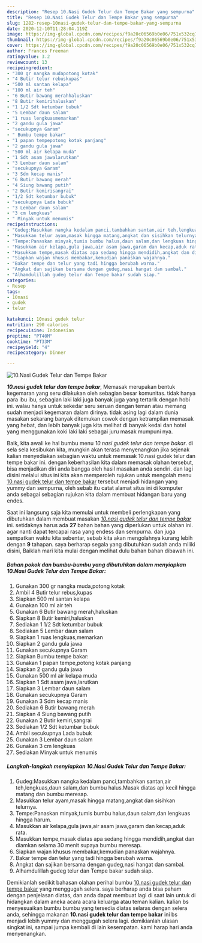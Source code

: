 ```yaml
---
description: "Resep 10.Nasi Gudek Telur dan Tempe Bakar yang sempurna"
title: "Resep 10.Nasi Gudek Telur dan Tempe Bakar yang sempurna"
slug: 1282-resep-10nasi-gudek-telur-dan-tempe-bakar-yang-sempurna
date: 2020-12-10T11:28:04.119Z
image: https://img-global.cpcdn.com/recipes/f9a20c06569b0e06/751x532cq70/10nasi-gudek-telur-dan-tempe-bakar-foto-resep-utama.jpg
thumbnail: https://img-global.cpcdn.com/recipes/f9a20c06569b0e06/751x532cq70/10nasi-gudek-telur-dan-tempe-bakar-foto-resep-utama.jpg
cover: https://img-global.cpcdn.com/recipes/f9a20c06569b0e06/751x532cq70/10nasi-gudek-telur-dan-tempe-bakar-foto-resep-utama.jpg
author: Frances Freeman
ratingvalue: 3.2
reviewcount: 13
recipeingredient:
- "300 gr nangka mudapotong kotak"
- "4 Butir telur rebuskupas"
- "500 ml santan kelapa"
- "100 ml air teh"
- "6 Butir bawang merahhaluskan"
- "8 Butir kemirihaluskan"
- "1 1/2 Sdt ketumbar bubuk"
- "5 Lembar daun salam"
- "1 ruas lengkuasmemarkan"
- "2 gandu gula jawa"
- "secukupnya Garam"
- " Bumbu tempe bakar"
- "1 papan tempepotong kotak panjang"
- "2 gandu gula jawa"
- "500 ml air kelapa muda"
- "1 Sdt asam jawalarutkan"
- "3 Lembar daun salam"
- "secukupnya Garam"
- "3 Sdm kecap manis"
- "6 Butir bawang merah"
- "4 Siung bawang putih"
- "2 Butir kemirisangrai"
- "1/2 Sdt ketumbar bubuk"
- "secukupnya Lada bubuk"
- "3 Lembar daun salam"
- "3 cm lengkuas"
- " Minyak untuk menumis"
recipeinstructions:
- "Gudeg:Masukkan nangka kedalam panci,tambahkan santan,air teh,lengkuas,daun salam,dan bumbu halus.Masak diatas api kecil hingga matang dan bumbu meresap."
- "Masukkan telur ayam,masak hingga matang,angkat dan sisihkan telurnya."
- "Tempe:Panaskan minyak,tumis bumbu halus,daun salam,dan lengkuas hingga harum."
- "Masukkan air kelapa,gula jawa,air asam jawa,garam dan kecap,aduk rata."
- "Masukkan tempe,masak diatas apa sedang hingga mendidih,angkat dan diamkan selama 30 menit supaya bumbu meresap."
- "Siapkan wajan khusus membakar,kemudian panaskan wajahnya."
- "Bakar tempe dan telur yang tadi hingga berubah warna."
- "Angkat dan sajikan bersama dengan gudeg,nasi hangat dan sambal."
- "Alhamdulillah gudeg telur dan Tempe bakar sudah siap."
categories:
- Resep
tags:
- 10nasi
- gudek
- telur

katakunci: 10nasi gudek telur 
nutrition: 290 calories
recipecuisine: Indonesian
preptime: "PT40M"
cooktime: "PT33M"
recipeyield: "4"
recipecategory: Dinner

---
```



![10.Nasi Gudek Telur dan Tempe Bakar](https://img-global.cpcdn.com/recipes/f9a20c06569b0e06/751x532cq70/10nasi-gudek-telur-dan-tempe-bakar-foto-resep-utama.jpg)

<b><i>10.nasi gudek telur dan tempe bakar</i></b>, Memasak merupakan bentuk kegemaran yang seru dilakukan oleh sebagian besar komunitas. tidak hanya para ibu ibu, sebagian laki laki juga banyak juga yang tertarik dengan hobi ini. walau hanya untuk sekedar seru seruan dengan teman atau memang sudah menjadi kegemaran dalam dirinya. tidak asing lagi dalam dunia masakan sekarang banyak ditemukan cowok dengan ketrampilan memasak yang hebat, dan lebih banyak juga kita melihat di banyak kedai dan hotel yang menggunakan koki laki laki sebagai juru masak mumpuni nya.



Baik, kita awali ke hal bumbu menu <i>10.nasi gudek telur dan tempe bakar</i>. di sela sela kesibukan kita, mungkin akan terasa menyenangkan jika sejenak kalian menyediakan sebagian waktu untuk memasak 10.nasi gudek telur dan tempe bakar ini. dengan keberhasilan kita dalam memasak olahan tersebut, bisa menjadikan diri anda bangga oleh hasil masakan anda sendiri. dan lagi disini melalui situs ini kita akan memperoleh rujukan untuk mengolah menu <u>10.nasi gudek telur dan tempe bakar</u> tersebut menjadi hidangan yang yummy dan sempurna, oleh sebab itu catat alamat situs ini di komputer anda sebagai sebagian rujukan kita dalam membuat hidangan baru yang endes.


Saat ini langsung saja kita memulai untuk membeli perlengkapan yang dibutuhkan dalam membuat masakan <u><i>10.nasi gudek telur dan tempe bakar</i></u> ini. setidaknya harus ada <b>27</b> bahan bahan yang diperlukan untuk olahan ini. agar nanti dapat tercapai rasa yang endess dan sempurna. dan juga sempatkan waktu kita sebentar, sebab kita akan mengolahnya kurang lebih dengan <b>9</b> tahapan. saya berharap segala yang dibutuhkan sudah anda miliki disini, Baiklah mari kita mulai dengan melihat dulu bahan bahan dibawah ini.

<!--inarticleads1-->

##### Bahan pokok dan bumbu-bumbu yang dibutuhkan dalam menyiapkan 10.Nasi Gudek Telur dan Tempe Bakar:

1. Gunakan 300 gr nangka muda,potong kotak
1. Ambil 4 Butir telur rebus,kupas
1. Siapkan 500 ml santan kelapa
1. Gunakan 100 ml air teh
1. Gunakan 6 Butir bawang merah,haluskan
1. Siapkan 8 Butir kemiri,haluskan
1. Sediakan 1 1/2 Sdt ketumbar bubuk
1. Sediakan 5 Lembar daun salam
1. Siapkan 1 ruas lengkuas,memarkan
1. Siapkan 2 gandu gula jawa
1. Gunakan secukupnya Garam
1. Siapkan  Bumbu tempe bakar:
1. Gunakan 1 papan tempe,potong kotak panjang
1. Siapkan 2 gandu gula jawa
1. Gunakan 500 ml air kelapa muda
1. Siapkan 1 Sdt asam jawa,larutkan
1. Siapkan 3 Lembar daun salam
1. Gunakan secukupnya Garam
1. Gunakan 3 Sdm kecap manis
1. Sediakan 6 Butir bawang merah
1. Siapkan 4 Siung bawang putih
1. Gunakan 2 Butir kemiri,sangrai
1. Sediakan 1/2 Sdt ketumbar bubuk
1. Ambil secukupnya Lada bubuk
1. Gunakan 3 Lembar daun salam
1. Gunakan 3 cm lengkuas
1. Sediakan  Minyak untuk menumis




<!--inarticleads2-->

##### Langkah-langkah menyiapkan 10.Nasi Gudek Telur dan Tempe Bakar:

1. Gudeg:Masukkan nangka kedalam panci,tambahkan santan,air teh,lengkuas,daun salam,dan bumbu halus.Masak diatas api kecil hingga matang dan bumbu meresap.
1. Masukkan telur ayam,masak hingga matang,angkat dan sisihkan telurnya.
1. Tempe:Panaskan minyak,tumis bumbu halus,daun salam,dan lengkuas hingga harum.
1. Masukkan air kelapa,gula jawa,air asam jawa,garam dan kecap,aduk rata.
1. Masukkan tempe,masak diatas apa sedang hingga mendidih,angkat dan diamkan selama 30 menit supaya bumbu meresap.
1. Siapkan wajan khusus membakar,kemudian panaskan wajahnya.
1. Bakar tempe dan telur yang tadi hingga berubah warna.
1. Angkat dan sajikan bersama dengan gudeg,nasi hangat dan sambal.
1. Alhamdulillah gudeg telur dan Tempe bakar sudah siap.




Demikianlah sedikit bahasan olahan perihal bumbu <u>10.nasi gudek telur dan tempe bakar</u> yang menggugah selera. saya berharap anda bisa paham dengan penjelasan diatas, dan anda dapat membuat lagi di saat lain untuk di hidangkan dalam aneka acara acara keluarga atau teman kalian. kalian bs menyesuaikan bumbu bumbu yang tersedia diatas selaras dengan selera anda, sehingga makanan <b>10.nasi gudek telur dan tempe bakar</b> ini bs menjadi lebih yummy dan menggugah selera lagi. demikianlah ulasan singkat ini, sampai jumpa kembali di lain kesempatan. kami harap hari anda menyenangkan.
